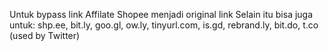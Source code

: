 Untuk bypass link Affilate Shopee menjadi original link
Selain itu bisa juga untuk:
shp.ee,
bit.ly,
goo.gl,
ow.ly,
tinyurl.com,
is.gd,
rebrand.ly,
bit.do,
t.co (used by Twitter)
